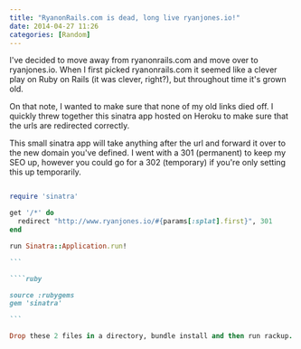 ```yaml
---
title: "RyanonRails.com is dead, long live ryanjones.io!"
date: 2014-04-27 11:26
categories: [Random]
---
```


I've decided to move away from ryanonrails.com and move over to ryanjones.io. When I first picked ryanonrails.com
it seemed like a clever play on Ruby on Rails (it was clever, right?), but throughout time it's grown old.

On that note, I wanted to make sure that none of my old links died off. I quickly threw together this sinatra app hosted on Heroku
to make sure that the urls are redirected correctly.

This small sinatra app will take anything after the url and forward it over to the new domain you've defined. I went with a 301 (permanent) to keep my SEO up,
however you could go for a 302 (temporary) if you're only setting this up temporarily.

````ruby

require 'sinatra'

get '/*' do
  redirect "http://www.ryanjones.io/#{params[:splat].first}", 301
end

run Sinatra::Application.run!

```

````ruby

source :rubygems
gem 'sinatra'

```

Drop these 2 files in a directory, bundle install and then run rackup.
